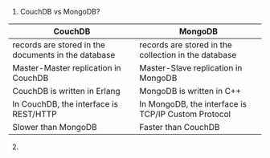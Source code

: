 1. CouchDB vs MongoDB?

  |     CouchDB |   MongoDB |
  | ----------- | --------  |
  | records are stored in the documents in the database | records are stored in the collection in the database |
  | Master-Master replication in CouchDB | Master-Slave replication in MongoDB |
  | CouchDB is written in Erlang | MongoDB is written in C++ |
  | In CouchDB, the interface is REST/HTTP | In MongoDB, the interface is TCP/IP Custom Protocol |
  | Slower than MongoDB | Faster than CouchDB |
  
2. 
